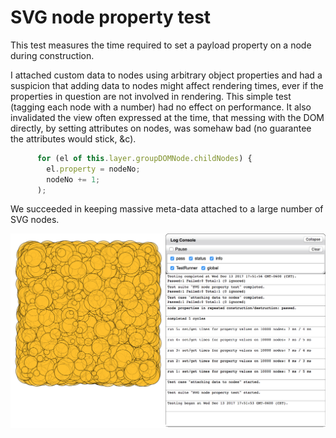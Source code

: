 # SVG node property test

This test measures the time required to set a payload property on a node during construction.

I attached custom data to nodes using arbitrary object properties and had a suspicion that adding data to nodes might affect rendering times, ever if the properties in question are not involved in rendering. This simple test (tagging each node with a number) had no effect on performance. It also invalidated the view often expressed at the time, that messing with the DOM directly, by setting attributes on nodes, was somehaw bad (no guarantee the attributes would stick, &c).

```javascript
      for (el of this.layer.groupDOMNode.childNodes) {
        el.property = nodeNo;
        nodeNo += 1;
      );
```

We succeeded in keeping massive meta-data attached to a large number of SVG nodes.

![Screenshot](svg-node-property-screenshot.png)
